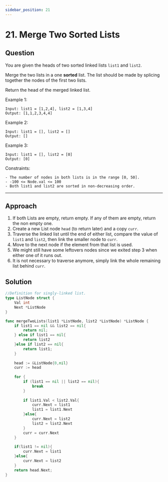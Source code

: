 ```yaml
---
sidebar_position: 21
---
```


# 21. Merge Two Sorted Lists

## Question 
You are given the heads of two sorted linked lists `list1` and `list2`.

Merge the two lists in a one **sorted** list. The list should be made by splicing together the nodes of the first two lists.

Return the head of the merged linked list.

Example 1:
```
Input: list1 = [1,2,4], list2 = [1,3,4]
Output: [1,1,2,3,4,4]
```
Example 2:
```
Input: list1 = [], list2 = []
Output: []
```
Example 3:
```
Input: list1 = [], list2 = [0]
Output: [0]
 ```

Constraints:
```
- The number of nodes in both lists is in the range [0, 50].
- -100 <= Node.val <= 100
- Both list1 and list2 are sorted in non-decreasing order.
```

---

## Approach

1. If both Lists are empty, return empty. If any of them are empty, return the non empty one.
2. Create a new List node `head` (to return later) and a copy `curr`.
3. Traverse the linked list until the end of either list, compare the value of `list1` and `list2`, then link the smaller node to `curr`.
4. Move to the next node if the element from that list is used.
5. We might still have some leftovers nodes since we exited step 3 when either one of it runs out.
6. It is not necessary to traverse anymore, simply link the whole remaining list behind `curr`.

## Solution

```go
//Definition for singly-linked list.
type ListNode struct {
    Val int
    Next *ListNode
}

func mergeTwoLists(list1 *ListNode, list2 *ListNode) *ListNode {
    if list1 == nil && list2 == nil{
        return nil;
    } else if list1 == nil{
        return list2
    }else if list2 == nil{
        return list1;
    }
    
    head := &ListNode{0,nil}
    curr := head
    
    for {
        if (list1 == nil || list2 == nil){
            break
        }
        
        if list1.Val < list2.Val{
            curr.Next = list1
            list1 = list1.Next
        }else{
            curr.Next = list2
            list2 = list2.Next
        }
        curr = curr.Next
    }
    
    if(list1 != nil){
        curr.Next = list1
    }else{
        curr.Next = list2
    }
    return head.Next;
}
```